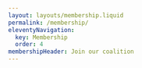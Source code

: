 ```yaml
---
layout: layouts/membership.liquid
permalink: /membership/
eleventyNavigation:
  key: Membership
  order: 4
membershipHeader: Join our coalition
---
```

